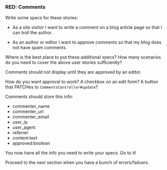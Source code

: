 ### RED: Comments

Write some specs for these stories:

- As a site visitor I want to write a comment on a blog article page so that I can troll the author.

- As an author or editor I want to approve comments so that my blog does not have spam comments.

Where is the best place to put these additional specs? How many scenarios do you need to cover the above user stories sufficiently?

Comments should not display until they are approved by an editor.

How do you want approval to work? A checkbox on an edit form? A button that PATCHes to `CommentsController#update`?

Comments should store this info:

- commenter_name
- commenter_url
- commenter_email
- user_ip
- user_agent
- referrer
- content:text
- approved:boolean

You now have all the info you need to write your specs. Go to it! 

Proceed to the next section when you have a bunch of errors/failuers.
